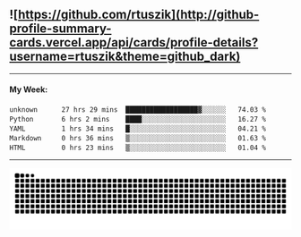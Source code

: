 ## ![https://github.com/rtuszik](http://github-profile-summary-cards.vercel.app/api/cards/profile-details?username=rtuszik&theme=github_dark)

---
#### My Week:

<!--START_SECTION:waka-->

```txt
unknown      27 hrs 29 mins  ██████████████████▓░░░░░░   74.03 %
Python       6 hrs 2 mins    ████░░░░░░░░░░░░░░░░░░░░░   16.27 %
YAML         1 hrs 34 mins   █░░░░░░░░░░░░░░░░░░░░░░░░   04.21 %
Markdown     0 hrs 36 mins   ▒░░░░░░░░░░░░░░░░░░░░░░░░   01.63 %
HTML         0 hrs 23 mins   ▒░░░░░░░░░░░░░░░░░░░░░░░░   01.04 %
```

<!--END_SECTION:waka-->

---

![](https://raw.githubusercontent.com/rtuszik/rtuszik/output/github-contribution-grid-snake-dark.svg)
